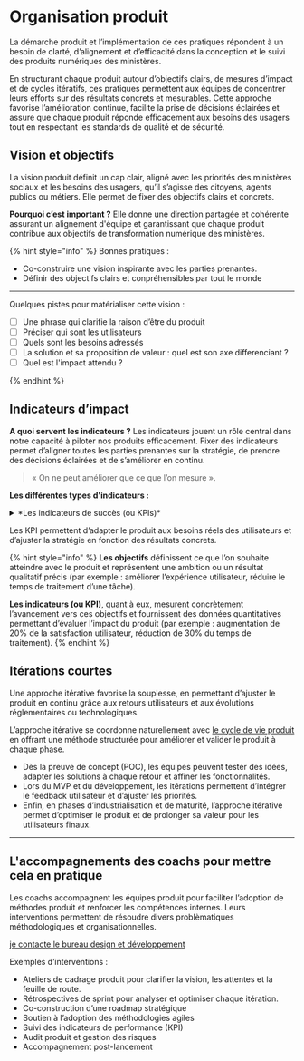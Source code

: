 # Organisation produit

La démarche produit et l’implémentation de ces pratiques répondent à un besoin de clarté, d’alignement et d’efficacité dans la conception et le suivi des produits numériques des ministères.

En structurant chaque produit autour d’objectifs clairs, de mesures d’impact et de cycles itératifs, ces pratiques permettent aux équipes de concentrer leurs efforts sur des résultats concrets et mesurables. 
Cette approche favorise l’amélioration continue, facilite la prise de décisions éclairées et assure que chaque produit réponde efficacement aux besoins des usagers tout en respectant les standards de qualité et de sécurité.

## Vision et objectifs

La vision produit définit un cap clair, aligné avec les priorités des ministères sociaux et les besoins des usagers, qu’il s’agisse des citoyens, agents publics ou métiers. Elle permet de fixer des objectifs clairs et concrets.

**Pourquoi c’est important ?**
Elle donne une direction partagée et cohérente assurant un alignement d'équipe et garantissant que chaque produit contribue aux objectifs de transformation numérique des ministères.

{% hint style="info" %}
Bonnes pratiques :

* Co-construire une vision inspirante avec les parties prenantes.
* Définir des objectifs clairs et conpréhensibles par tout le monde

---- 

Quelques pistes pour matérialiser cette vision : 

- [ ] Une phrase qui clarifie la raison d’être du produit
- [ ] Préciser qui sont les utilisateurs
- [ ] Quels sont les besoins adressés
- [ ] La solution et sa proposition de valeur : quel est son axe differenciant ?
- [ ] Quel est l'impact attendu ?

{% endhint %}

## Indicateurs d’impact 

**A quoi servent les indicateurs ?**
Les indicateurs jouent un rôle central dans notre capacité à piloter nos produits efficacement.
Fixer des indicateurs permet d’aligner toutes les parties prenantes sur la stratégie,  de prendre des décisions éclairées et de s’améliorer en continu. 

> « On ne peut améliorer que ce que l’on mesure ».

**Les différentes types d'indicateurs :**

<details>

<summary>*Les indicateurs de succès (ou KPIs)*</summary>

Ces indicateurs mesurent si un produit atteint ses objectifs stratégiques. Ils traduisent la vision produit en résultats concrets et mesurables.

Exemples : 
* Taux d’usage
* Audience
* NPS (Net Promoter Score) ou note de sat pour mesurer la satisfaction client.

Les KPIs sont la réponse à une question clé : « Est-ce que notre produit atteint les résultats attendus ? »

<summary>*Les indicateurs d’impact*</summary>

Ces indicateurs servent à évaluer les effets des initiatives produit sur les utilisateurs ou sur l’organisation. Ils permettent de valider que vos actions apportent une valeur réelle.

Exemples : 
* Économies réalisées : évaluer les gains financiers, notamment via l'utilisation de [communs numériques](/communs-numeriques.md) et la réduction des doublons.
* Augmentation du taux de dématérialisation
  * Réduction du délai d'instruction de dossiers par 2
  * Réaliser la constitution d'un dossier en moins de 10 minutes
* Efficacité opérationnelle : Mesurer la réduction des délais, des erreurs ou l’optimisation des processus métiers

Ces indicateurs d’impact relient directement vos décisions produit à des résultats tangibles.

<summary>**Les indicateurs de direction (progrès/tendance)**</summary>

Ce sont des indicateurs qui permettent de vérifier que l'on va dans la bonne direction. Ils agissent comme des garde-fous et des signaux d'alerte pour garantir que vous progressez vers vos objectifs.

Exemple : une durée de session sur un site de consultation est un indicateur pertinent pour mesurer l'intérêt des utilisateurs pour le contenu proposer.

</details>


Les KPI permettent d’adapter le produit aux besoins réels des utilisateurs et d’ajuster la stratégie en fonction des résultats concrets.

{% hint style="info" %}
**Les objectifs** définissent ce que l’on souhaite atteindre avec le produit et représentent une ambition ou un résultat qualitatif précis (par exemple : améliorer l’expérience utilisateur, réduire le temps de traitement d’une tâche).

**Les indicateurs (ou KPI)**, quant à eux, mesurent concrètement l’avancement vers ces objectifs et fournissent des données quantitatives permettant d’évaluer l’impact du produit (par exemple : augmentation de 20% de la satisfaction utilisateur, réduction de 30% du temps de traitement).
{% endhint %}

## Itérations courtes

Une approche itérative favorise la souplesse, en permettant d’ajuster le produit en continu grâce aux retours utilisateurs et aux évolutions réglementaires ou technologiques.

L’approche itérative se coordonne naturellement avec [le cycle de vie produit](/introduction/cycle-de-vie-produit.md) en offrant une méthode structurée pour améliorer et valider le produit à chaque phase.
* Dès la preuve de concept (POC), les équipes peuvent tester des idées, adapter les solutions à chaque retour et affiner les fonctionnalités.
* Lors du MVP et du développement, les itérations permettent d’intégrer le feedback utilisateur et d’ajuster les priorités. 
* Enfin, en phases d’industrialisation et de maturité, l’approche itérative permet d’optimiser le produit et de prolonger sa valeur pour les utilisateurs finaux.

---

## L'accompagnements des coachs pour mettre cela en pratique 

Les coachs accompagnent les équipes produit pour faciliter l’adoption de méthodes produit et renforcer les compétences internes.
Leurs interventions permettent de résoudre divers problèmatiques méthodologiques et organisationnelles. 

[je contacte le bureau design et développement](https://msociauxfr.sharepoint.com/teams/ProductTeams-DevDesignAccessibilitRechercheutilisateurCoachi/SitePages/Accueil.aspx)

Exemples d’interventions :

* Ateliers de cadrage produit pour clarifier la vision, les attentes et la feuille de route.
* Rétrospectives de sprint pour analyser et optimiser chaque itération.
* Co-construction d’une roadmap stratégique
* Soutien à l’adoption des méthodologies agiles
* Suivi des indicateurs de performance (KPI)
* Audit produit et gestion des risques
* Accompagnement post-lancement
